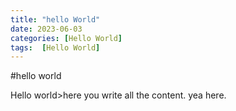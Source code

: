 ```yaml
---
title: "hello World"
date: 2023-06-03 
categories: [Hello World]
tags:  [Hello World]
---
```


#hello world

Hello world>here you write all the content.
yea here.